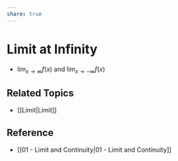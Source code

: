 ```yaml
---
share: true
---
```


# Limit at Infinity

- $\displaystyle\lim_{x\to \infty} f(x)$ and $\displaystyle\lim_{x\to -\infty} f(x)$

## Related Topics

- [[Limit|Limit]]

## Reference

- [[01 - Limit and Continuity|01 - Limit and Continuity]]
